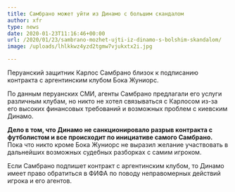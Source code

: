 ```yaml
---
title: Самбрано может уйти из Динамо с большим скандалом
author: xfr
type: news
date: 2020-01-23T11:16:46+00:00
url: /2020/01/23/sambrano-mozhet-ujti-iz-dinamo-s-bolshim-skandalom/
image: /uploads/lhlkkwz4yzd2tgmw7vjukxtx2i.jpg

---
```

Перуанский защитник Карлос Самбрано близок к подписанию контракта с аргентинским клубом Бока Жуниорс.

По данным перуанских СМИ, агенты Самбрано предлагали его услуги различным клубам, но никто не хотел связываться с Карлосом из-за его высоких финансовых требований и возможных проблем с киевским Динамо.

**Дело в том, что Динамо не санкционировало разрыв контракта с футболистом и все происходит по инициативе самого Самбрано.** Пока что никто кроме Бока Жуниорс не выразил желание участвовать в дальнейших возможных судебных разборках с самим игроком.

Если Самбрано подпишет контракт с аргентинским клубом, то Динамо имеет право обратиться в ФИФА по поводу неправомерных действий игрока и его агентов.